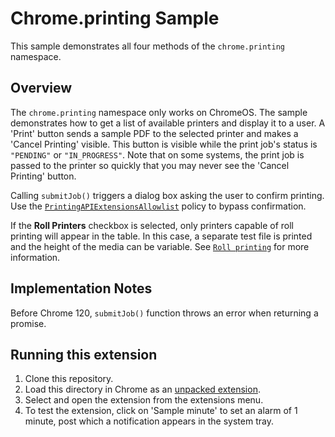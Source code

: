 # Chrome.printing Sample

This sample demonstrates all four methods of the `chrome.printing` namespace.

## Overview

The `chrome.printing` namespace only works on ChromeOS. The sample demonstrates how to get a list of available printers and display it to a user. A 'Print' button sends a sample PDF to the selected printer and makes a 'Cancel Printing' visible. This button is visible while the print job's status is `"PENDING"` or `"IN_PROGRESS"`. Note that on some systems, the print job is passed to the printer so quickly that you may never see the 'Cancel Printing' button.

Calling `submitJob()` triggers a dialog box asking the user to confirm printing. Use the [`PrintingAPIExtensionsAllowlist`](https://chromeenterprise.google/policies/#PrintingAPIExtensionsAllowlist") policy to bypass confirmation.

If the **Roll Printers** checkbox is selected, only printers capable of roll printing will appear in the table. In this case, a separate test file is printed and the height of the media can be variable. See [`Roll printing`](https://developer.chrome.com/docs/extensions/reference/printing/#roll-printing) for more information.

## Implementation Notes

Before Chrome 120, `submitJob()` function throws an error when returning a promise.

## Running this extension

1. Clone this repository.
2. Load this directory in Chrome as an [unpacked extension](https://developer.chrome.com/docs/extensions/mv3/getstarted/development-basics/#load-unpacked).
3. Select and open the extension from the extensions menu.
4. To test the extension, click on 'Sample minute' to set an alarm of 1 minute, post which a notification appears in the system tray.
